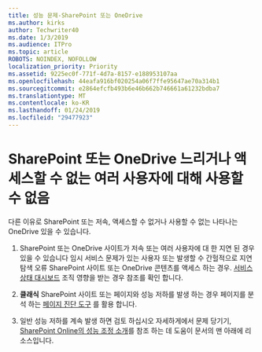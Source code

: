 ```yaml
---
title: 성능 문제-SharePoint 또는 OneDrive
ms.author: kirks
author: Techwriter40
ms.date: 1/3/2019
ms.audience: ITPro
ms.topic: article
ROBOTS: NOINDEX, NOFOLLOW
localization_priority: Priority
ms.assetid: 9225ec0f-771f-4d7a-8157-e188953107aa
ms.openlocfilehash: 44eafa916bf020254a06f7ffe95647ae70a314b1
ms.sourcegitcommit: e2864efcfb493b6e46b662b746661a61232bdba7
ms.translationtype: MT
ms.contentlocale: ko-KR
ms.lasthandoff: 01/24/2019
ms.locfileid: "29477923"
---
```

# <a name="sharepoint-or-onedrive-slow-inaccessible-or-unavailable-for-multiple-users"></a>SharePoint 또는 OneDrive 느리거나 액세스할 수 없는 여러 사용자에 대해 사용할 수 없음

다른 이유로 SharePoint 또는 저속, 액세스할 수 없거나 사용할 수 없는 나타나는 OneDrive 있을 수 있습니다. 
  
1. SharePoint 또는 OneDrive 사이트가 저속 또는 여러 사용자에 대 한 지연 된 경우 있을 수 있습니다 임시 서비스 문제가 있는 사용자 또는 발생할 수 간헐적으로 지연 탐색 오류 SharePoint 사이트 또는 OneDrive 콘텐츠를 액세스 하는 경우. [서비스 상태 대시보드](https://admin.microsoft.com/AdminPortal/Home#/servicehealth) 조직 영향을 받는 경우 참조를 확인 합니다. 
  
2. **클래식** SharePoint 사이트 또는 페이지와 성능 저하를 발생 하는 경우 페이지를 분석 하는 [페이지 진단 도구](https://aka.ms/perftool) 를 활용 합니다. 
  
3. 일반 성능 저하를 계속 발생 하면 검토 하십시오 자세하게에서 문제 당기기, [SharePoint Online의 성능 조정 소개](https://go.microsoft.com/fwlink/?linkid=2024334)를 참조 하는 데 도움이 문서의 맨 아래에 리소스입니다.
  

